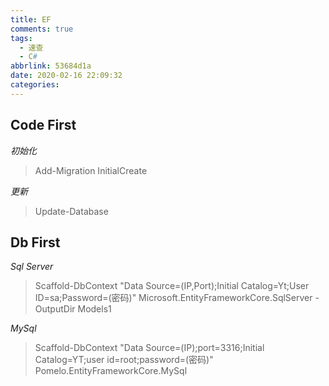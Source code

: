 ```yaml
---
title: EF
comments: true
tags:
  - 速查
  - C#
abbrlink: 53684d1a
date: 2020-02-16 22:09:32
categories:
---
```


## Code First

_初始化_

> Add-Migration InitialCreate

_更新_

> Update-Database

 <!--more-->

## Db First

_Sql Server_

> Scaffold-DbContext "Data Source=(IP,Port);Initial Catalog=Yt;User ID=sa;Password=(密码)" Microsoft.EntityFrameworkCore.SqlServer -OutputDir Models1

_MySql_

> Scaffold-DbContext "Data Source=(IP);port=3316;Initial Catalog=YT;user id=root;password=(密码)" Pomelo.EntityFrameworkCore.MySql
